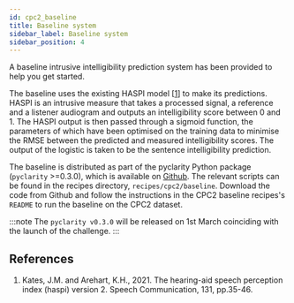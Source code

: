 ```yaml
---
id: cpc2_baseline
title: Baseline system
sidebar_label: Baseline system
sidebar_position: 4
---
```


A baseline intrusive intelligibility prediction system has been provided to help you get started.

The baseline uses the existing HASPI model \[[1](#refs)] to make its predictions. HASPI is an intrusive measure that takes a processed signal, a reference and a listener audiogram and outputs an intelligibility score between 0 and 1. The HASPI output is then passed through a sigmoid function, the parameters of which have been optimised on the training data to minimise the RMSE between the predicted and measured intelligibility scores. The output of the logistic is taken to be the sentence intelligibility prediction.

The baseline is distributed as part of the pyclarity Python package (`pyclarity` >=0.3.0), which is available on [Github](https://github.com/claritychallenge/clarity). The relevant scripts can be found in the recipes directory, `recipes/cpc2/baseline`. Download the code from Github and follow the instructions in the CPC2 baseline recipes's `README` to run the baseline on the CPC2 dataset.

:::note
The `pyclarity v0.3.0` will be released on 1st March coinciding with the launch of the challenge.
:::

## References

<a name="refs"></a>

1. Kates, J.M. and Arehart, K.H., 2021. The hearing-aid speech perception index (haspi) version 2. Speech Communication, 131, pp.35-46.

